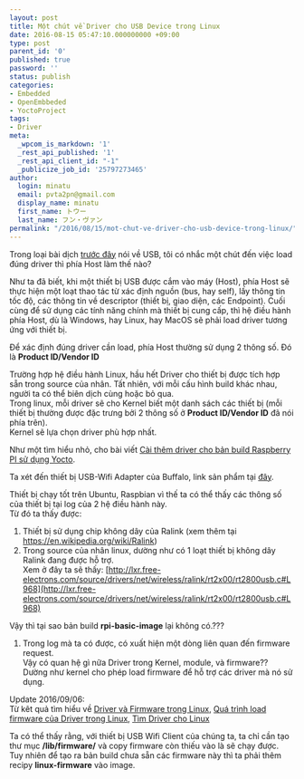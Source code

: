 ```yaml
---
layout: post
title: Một chút về Driver cho USB Device trong Linux
date: 2016-08-15 05:47:10.000000000 +09:00
type: post
parent_id: '0'
published: true
password: ''
status: publish
categories:
- Embedded
- OpenEmbbeded
- YoctoProject
tags:
- Driver
meta:
  _wpcom_is_markdown: '1'
  _rest_api_published: '1'
  _rest_api_client_id: "-1"
  _publicize_job_id: '25797273465'
author:
  login: minatu
  email: pvta2pn@gmail.com
  display_name: minatu
  first_name: トウー
  last_name: フン・ヴァン
permalink: "/2016/08/15/mot-chut-ve-driver-cho-usb-device-trong-linux/"
---
```

Trong loại bài dịch [trước đây](https://lazytrick.wordpress.com/2016/01/25/usb-driver-va-usb-device-firmware-se-viet/) nói về USB, tôi có nhắc một chút đến việc load đúng driver thì phía Host làm thế nào?

Như ta đã biết, khi một thiết bị USB được cắm vào máy (Host), phía Host sẽ thực hiện một loạt thao tác từ xác định nguồn (bus, hay self), lấy thông tin tốc độ, các thông tin về descriptor (thiết bị, giao diện, các Endpoint). Cuối cùng để sử dụng các tính năng chính mà thiết bị cung cấp, thì hệ điều hành phía Host, dù là Windows, hay Linux, hay MacOS sẽ phải load driver tương ứng với thiết bị.

Để xác định đúng driver cần load, phía Host thường sử dụng 2 thông số. Đó là **Product ID/Vendor ID**

Trường hợp hệ điều hành Linux, hầu hết Driver cho thiết bị được tích hợp sẵn trong source của nhân. Tất nhiên, với mỗi cấu hình build khác nhau, người ta có thể biên dịch cùng hoặc bỏ qua.  
Trong linux, mỗi driver sẽ cho Kernel biết một danh sách các thiết bị (mỗi thiết bị thường được đặc trưng bởi 2 thông số ở **Product ID/Vendor ID** đã nói phía trên).  
Kernel sẽ lựa chọn driver phù hợp nhất.

Như một tìm hiểu nhỏ, cho bài viết [Cài thêm driver cho bản build Raspberry PI sử dụng Yocto](https://lazytrick.wordpress.com/2016/08/11/cai-them-driver-usb-wifi-adapter-cho-ban-build-raspbery-pi-su-dung-yocto-project-chua-xong/).

Ta xét đến thiết bị USB-Wifi Adapter của Buffalo, link sản phẩm tại [đây](http://buffalo.jp/product/wireless-lan/client/wli-uc-gnm2/).

Thiết bị chạy tốt trên Ubuntu, Raspbian vì thế ta có thể thấy các thông số của thiết bị tại log của 2 hệ điều hành này.  
Từ đó ta thấy được:

1.  Thiết bị sử dụng chip không dây của Ralink (xem thêm tại https://en.wikipedia.org/wiki/Ralink)
2.  Trong source của nhân linux, dường như có 1 loạt thiết bị không dây Ralink đang được hỗ trợ.  
    Xem ở đây ta sẽ thấy: [http://lxr.free-electrons.com/source/drivers/net/wireless/ralink/rt2x00/rt2800usb.c#L968](http://lxr.free-electrons.com/source/drivers/net/wireless/ralink/rt2x00/rt2800usb.c#L968)

Vậy thì tại sao bản build **rpi-basic-image** lại không có.???

1.  Trong log mà ta có được, có xuất hiện một dòng liên quan đến firmware request.  
    Vậy có quan hệ gì nữa Driver trong Kernel, module, và firmware??  
    Dường như kernel cho phép load firmware để hỗ trợ các driver mà nó sử dụng.

Update 2016/09/06:  
Từ kêt quả tìm hiểu về [Driver và Firmware trong Linux](https://lazytrick.wordpress.com/2016/08/29/khai-niem-driver-va-firmware-trong-linux/), [Quá trình load firmware của Driver trong Linux](https://lazytrick.wordpress.com/2016/09/05/qua-trinh-load-firmware-cua-driver-trong-linux/), [Tìm Driver cho Linux](https://lazytrick.wordpress.com/2016/08/19/xac-dinh-cac-driver-module-dang-duoc-su-dung-tren-linux/)

Ta có thể thấy rằng, với thiết bị USB Wifi Client của chúng ta, ta chỉ cần tạo thư mục **/lib/firmware/** và copy firmware còn thiếu vào là sẽ chạy được.  
Tuy nhiên để tạo ra bản build chưa sẵn các firmware này thì ta phải thêm recipy **linux-firmware** vào image.